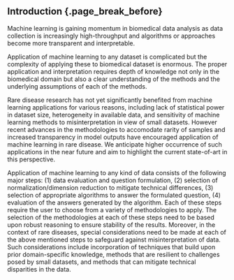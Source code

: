 ## Introduction {.page_break_before}

Machine learning is gaining momentum in biomedical data analysis as data collection is increasingly high-throughput and algorithms or approaches become more transparent and interpretable. 

Application of machine learning to any dataset is complicated but the complexity of applying these to biomedical dataset is enormous. 
The proper application and interpretation requires depth of knowledge not only in the biomedical domain but also a clear understanding of the methods and the underlying assumptions of each of the methods.

Rare disease research has not yet significantly benefited from machine learning applications for various reasons, including lack of statistical power in dataset size, heterogeneity in available data, and sensitivity of machine learning methods to misinterpretation in view of small datasets. 
However recent advances in the methodologies to accomodate rarity of samples and increased transparency in model outputs have encouraged application of machine learning in rare disease.
We anticipate higher occurrence of such applications in the near future and aim to highlight the current state-of-art in this perspective.

Application of machine learning to any kind of data consists of the following major steps: (1) data evaluation and question formulation, (2) selection of normalization/dimension reduction to mitigate technical differences, (3) selection of appropriate algorithms to answer the formulated question, (4) evaluation of the answers generated by the algorithm. 
Each of these steps require the user to choose from a variety of methodologies to apply. 
The selection of the methodologies at each of these steps need to be based upon robust reasoning to ensure stability of the results. 
Moreover, in the context of rare diseases, special considerations need to be made at each of the above mentioned steps to safeguard against misinterpretation of data.
Such considerations include incorporation of techniques that build upon prior domain-specific knowledge, methods that are resilient to challenges posed by small datasets, and methods that can mitigate technical disparities in the data.
